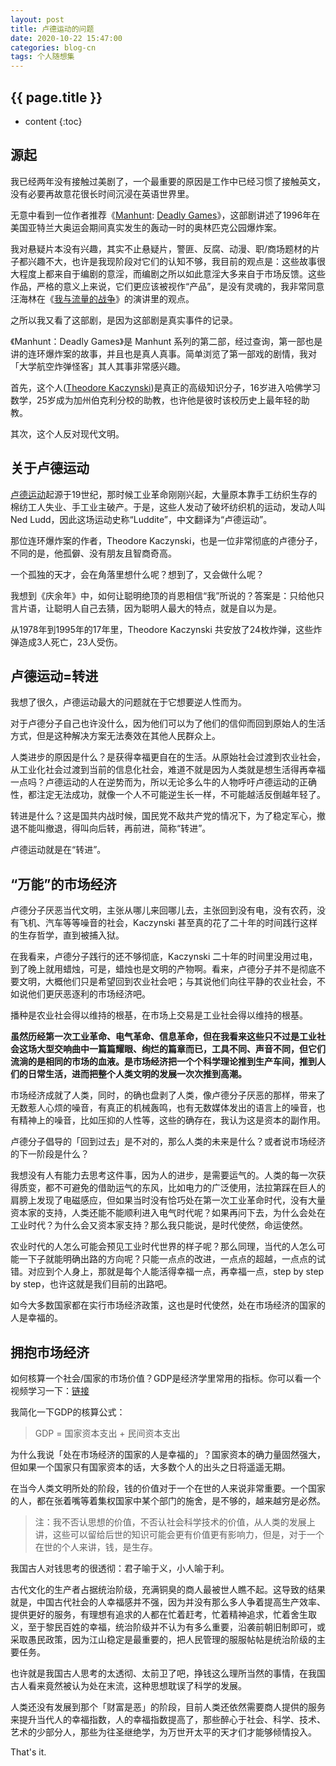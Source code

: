 ```yaml
---
layout: post
title: 卢德运动的问题
date: 2020-10-22 15:47:00
categories: blog-cn
tags: 个人随想集
--- 
```


<h2>{{ page.title }}</h2>

* content
{:toc}


## 源起

我已经两年没有接触过美剧了，一个最重要的原因是工作中已经习惯了接触英文，没有必要再故意花很长时间沉浸在英语世界里。

无意中看到一位作者推荐《<a href="https://coolshell.cn/articles/169.html" target="_blank">Manhunt</a>: <a href="https://spectrumoriginals.com/manhunt-deadly-games" target="_blank">Deadly Games</a>》，这部剧讲述了1996年在美国亚特兰大奥运会期间真实发生的轰动一时的奥林匹克公园爆炸案。

我对悬疑片本没有兴趣，其实不止悬疑片，警匪、反腐、动漫、职/商场题材的片子都兴趣不大，也许是我现阶段对它们的认知不够，我目前的观点是：这些故事很大程度上都来自于编剧的意淫，而编剧之所以如此意淫大多来自于市场反馈。这些作品，严格的意义上来说，它们更应该被视作“产品”，是没有灵魂的，我非常同意汪海林在《<a href="https://www.youtube.com/watch?v=1KKRu0g1cNE" target="_blank">我与流量的战争</a>》的演讲里的观点。

之所以我又看了这部剧，是因为这部剧是真实事件的记录。

《Manhunt：Deadly Games》是 Manhunt 系列的第二部，经过查询，第一部也是讲的连环爆炸案的故事，并且也是真人真事。简单浏览了第一部戏的剧情，我对「大学航空炸弹怪客」其人其事非常感兴趣。

首先，这个人(<a href="https://zhuanlan.zhihu.com/p/77763971" target="_blank">Theodore Kaczynski</a>)是真正的高级知识分子，16岁进入哈佛学习数学，25岁成为加州伯克利分校的助教，也许他是彼时该校历史上最年轻的助教。

其次，这个人反对现代文明。

## 关于卢德运动

<a href="https://en.wikipedia.org/wiki/Luddite" target="_blank">卢德运动</a>起源于19世纪，那时候工业革命刚刚兴起，大量原本靠手工纺织生存的棉纺工人失业、手工业主破产。于是，这些人发动了破坏纺织机的运动，发动人叫Ned Ludd，因此这场运动史称“Luddite”，中文翻译为“卢德运动”。

那位连环爆炸案的作者，Theodore Kaczynski，也是一位非常彻底的卢德分子，不同的是，他孤僻、没有朋友且智商奇高。

一个孤独的天才，会在角落里想什么呢？想到了，又会做什么呢？

我想到《庆余年》中，如何让聪明绝顶的肖恩相信“我”所说的？答案是：只给他只言片语，让聪明人自己去猜，因为聪明人最大的特点，就是自以为是。

从1978年到1995年的17年里，Theodore Kaczynski 共安放了24枚炸弹，这些炸弹造成3人死亡，23人受伤。

## 卢德运动=转进

我想了很久，卢德运动最大的问题就在于它想要逆人性而为。

对于卢德分子自己也许没什么，因为他们可以为了他们的信仰而回到原始人的生活方式，但是这种解决方案无法奏效在其他人民群众上。

人类进步的原因是什么？是获得幸福更自在的生活。从原始社会过渡到农业社会，从工业化社会过渡到当前的信息化社会，难道不就是因为人类就是想生活得再幸福一点吗？卢德运动的人在逆势而为，所以无论多么牛的人物呼吁卢德运动的正确性，都注定无法成功，就像一个人不可能逆生长一样，不可能越活反倒越年轻了。

转进是什么？这是国共内战时候，国民党不敌共产党的情况下，为了稳定军心，撤退不能叫撤退，得叫向后转，再前进，简称“转进”。

卢德运动就是在“转进”。

## “万能”的市场经济

卢德分子厌恶当代文明，主张从哪儿来回哪儿去，主张回到没有电，没有农药，没有飞机、汽车等等噪音的社会，Kaczynski 甚至真的花了二十年的时间践行这样的生存哲学，直到被捕入狱。

在我看来，卢德分子践行的还不够彻底，Kaczynski 二十年的时间里没用过电，到了晚上就用蜡烛，可是，蜡烛也是文明的产物啊。看来，卢德分子并不是彻底不要文明，大概他们只是希望回到农业社会吧；与其说他们向往平静的农业社会，不如说他们更厌恶逐利的市场经济吧。

播种是农业社会得以维持的根基，在市场上交易是工业社会得以维持的根基。

**虽然历经第一次工业革命、电气革命、信息革命，但在我看来这些只不过是工业社会这场大型交响曲中一篇篇耀眼、绚烂的篇章而已，工具不同、声音不同，但它们流淌的是相同的市场的血液。是市场经济把一个个科学理论推到生产车间，推到人们的日常生活，进而把整个人类文明的发展一次次推到高潮。**

市场经济成就了人类，同时，的确也盘剥了人类，像卢德分子厌恶的那样，带来了无数惹人心烦的噪音，有真正的机械轰鸣，也有无数媒体发出的语言上的噪音，也有精神上的噪音，比如压抑的人性等，这些的确存在，我认为这是资本的副作用。

卢德分子倡导的「回到过去」是不对的，那么人类的未来是什么？或者说市场经济的下一阶段是什么？

我想没有人有能力去思考这件事，因为人的进步，是需要运气的。人类的每一次获得质变，都不可避免的借助运气的东风，比如电力的广泛使用，法拉第踩在巨人的肩膀上发现了电磁感应，但如果当时没有恰巧处在第一次工业革命时代，没有大量资本家的支持，人类还能不能顺利进入电气时代呢？如果再问下去，为什么会处在工业时代？为什么会又资本家支持？那么我只能说，是时代使然，命运使然。

农业时代的人怎么可能会预见工业时代世界的样子呢？那么同理，当代的人怎么可能一下子就能明确出路的方向呢？只能一点点的改进，一点点的超越，一点点的试错。对应到个人身上，那就是每个人能活得幸福一点，再幸福一点，step by step by step，也许这就是我们目前的出路吧。

如今大多数国家都在实行市场经济政策，这也是时代使然，处在市场经济的国家的人是幸福的。

## 拥抱市场经济

如何核算一个社会/国家的市场价值？GDP是经济学里常用的指标。你可以看一个视频学习一下：<a href="https://www.youtube.com/watch?v=LPg9fKBRKDk" target="_blank">链接</a>

我简化一下GDP的核算公式：

> GDP = 国家资本支出 + 民间资本支出

为什么我说「处在市场经济的国家的人是幸福的」？国家资本的确力量固然强大，但如果一个国家只有国家资本的话，大多数个人的出头之日将遥遥无期。

在当今人类文明所处的阶段，钱的价值对于一个在世的人来说非常重要。一个国家的人，都在张着嘴等着集权国家中某个部门的施舍，是不够的，越来越穷是必然。

> 注：我不否认思想的价值，不否认社会科学技术的价值，从人类的发展上讲，这些可以留给后世的知识可能会更有价值更有影响力，但是，对于一个在世的个人来讲，钱，是生存。

我国古人对钱思考的很透彻：君子喻于义，小人喻于利。

古代文化的生产者占据统治阶级，充满铜臭的商人最被世人瞧不起。这导致的结果就是，中国古代社会的人幸福感并不强，因为并没有那么多人争着提高生产效率、提供更好的服务，有理想有追求的人都在忙着赶考，忙着精神追求，忙着舍生取义，至于黎民百姓的幸福，统治阶级并不认为有多么重要，沿袭前朝旧制即可，或采取愚民政策，因为江山稳定是最重要的，把人民管理的服服帖帖是统治阶级的主要任务。

也许就是我国古人思考的太透彻、太前卫了吧，挣钱这么理所当然的事情，在我国古人看来竟然被认为处在末流，这种思想耽误了科学的发展。

人类还没有发展到那个「财富是恶」的阶段，目前人类还依然需要商人提供的服务来提升当代人的幸福指数，人的幸福指数提高了，那些醉心于社会、科学、技术、艺术的少部分人，那些为往圣继绝学，为万世开太平的天才们才能够倾情投入。

That's it.